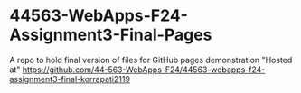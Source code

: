 # 44563-WebApps-F24-Assignment3-Final-Pages
A repo to hold final version of files for GitHub pages demonstration
"Hosted at" https://github.com/44-563-WebApps-F24/44563-webapps-f24-assignment3-final-korrapati2119
